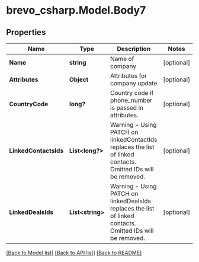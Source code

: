 # brevo_csharp.Model.Body7
## Properties

Name | Type | Description | Notes
------------ | ------------- | ------------- | -------------
**Name** | **string** | Name of company | [optional] 
**Attributes** | **Object** | Attributes for company update | [optional] 
**CountryCode** | **long?** | Country code if phone_number is passed in attributes. | [optional] 
**LinkedContactsIds** | **List&lt;long?&gt;** | Warning - Using PATCH on linkedContactIds replaces the list of linked contacts. Omitted IDs will be removed. | [optional] 
**LinkedDealsIds** | **List&lt;string&gt;** | Warning - Using PATCH on linkedDealsIds replaces the list of linked contacts. Omitted IDs will be removed. | [optional] 

[[Back to Model list]](../README.md#documentation-for-models) [[Back to API list]](../README.md#documentation-for-api-endpoints) [[Back to README]](../README.md)

